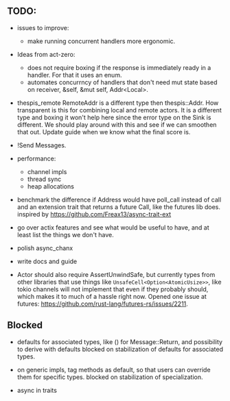 ## TODO:

- issues to improve:
  - make running concurrent handlers more ergonomic.

- Ideas from act-zero:
  - does not require boxing if the response is immediately ready in a handler. For that it uses an enum.
  - automates concurrncy of handlers that don't need mut state based on receiver, &self, &mut self, Addr<Local<Self>>.


- thespis_remote RemoteAddr is a different type then thespis::Addr. How transparent is this for combining local and remote actors. It is a different type and boxing it won't help here since the error type on the Sink is different. We should play around with this and see if we can smoothen that out. Update guide when we know what the final score is.


- !Send Messages.

- performance:
  - channel impls
  - thread sync
  - heap allocations

- benchmark the difference if Address would have poll_call instead of call and an extension trait that returns a future Call, like the futures lib does.
  inspired by https://github.com/Freax13/async-trait-ext


- go over actix features and see what would be useful to have, and at least list the things we don't have.
- polish async_chanx
- write docs and guide

- Actor should also require AssertUnwindSafe, but currently types from other libraries that use things like `UnsafeCell<Option<AtomicUsize>>`, like tokio channels will not implement that even if they probably should, which makes it to much of a hassle right now. Opened one issue at futures: https://github.com/rust-lang/futures-rs/issues/2211.



## Blocked

- defaults for associated types, like () for Message::Return, and possibility to derive with defaults
  blocked on stabilization of defaults for associated types.

- on generic impls, tag methods as default, so that users can override them for specific types.
  blocked on stabilization of specialization.

- async in traits
